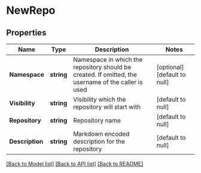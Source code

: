 # NewRepo

## Properties
Name | Type | Description | Notes
------------ | ------------- | ------------- | -------------
**Namespace** | **string** | Namespace in which the repository should be created. If omitted, the username of the caller is used | [optional] [default to null]
**Visibility** | **string** | Visibility which the repository will start with | [default to null]
**Repository** | **string** | Repository name | [default to null]
**Description** | **string** | Markdown encoded description for the repository | [default to null]

[[Back to Model list]](../README.md#documentation-for-models) [[Back to API list]](../README.md#documentation-for-api-endpoints) [[Back to README]](../README.md)

